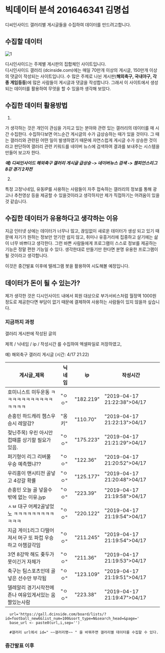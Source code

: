 # 빅데이터 분석 201646341 김명섭
디씨인사이드 갤러리별 게시글들을 수집하여 데이터를 만드려고합니다.

## 수집할 데이터
![1](https://user-images.githubusercontent.com/49008643/56280869-189c1d00-6146-11e9-97cf-b4af86e4119f.JPG)

디시인사이드는 주제별 게시판의 집합체인 사이트입니다.  
디시인사이드 갤러리 (dcinside.com)에는 매일 70만개 이상의 게시글, 150만개 이상의 댓글이 작성되는 사이트입니다. 
수 많은 주제로 나뉜 게시판(**해외축구, 국내야구, 각종 게임등등**)에 많은 사람들이 게시글과 댓글을 작성합니다.
그래서 이 사이트에서 생성되는 데이터를 활용하여 무엇을 할 수 있을까 생각해 보았다.

## 수집한 데이터 활용방법

1. 
가 생각하는 것은 개인이 관심을 가지고 있는 분야와 관련 있는 갤러리의 데이터를 매 시간 수집한다. 
수집하다보면 어느순간 게시글의 수가 급상승하는 때가 있을 것이다.
그 때는 갤러리와 관련된 어떤 일이 발생하였기 때문에 자연스럽게 게시글 수가 상승한 것이라고 판단하여 
갤러리 관련 키워드를 네이버 뉴스에 검색하여 결과를 보내주는 시스템을 만들어 보고자 한다. 

***예) 디씨인사이드 해외축구 갤러리 게시글 급상승 -> 네이버뉴스 검색 -> 챔피언스리그 8강 경기 2차전***

2. 
특정 고정닉네임, 유동IP를 사용하는 사람들이 자주 접속하는 갤러리의 정보를 통해 광고나 추천영상 등을 제공할 수 있을것이라고 생각하지만
제가 직접하기는 어려움이 있을 것 같습니다.

## 수집한 데이터가 유용하다고 생각하는 이유
지금 인터넷 상에는 데이터가 너무나 많고, 끊임없이 새로운 데이터가 생성 되고 있기 때문에 자기가 원하는 정보만 얻기란 쉽지 않고, 취미나 유흥거리에 집중하고 살기에는 삶이 너무 바쁘다고 생각한다. 그런 바쁜 사람들에게 프로그램이 스스로 정보를 제공하는 기능은 정말 편한 기능일 수 있다. 생각한대로 만들기만 한다면 분명 유용한 프로그램이 될 것이라고 생각합니다.

이것은 중간발표 이후에 텔레그램 봇을 활용하여 시도해볼 예정입니다. 

## 데이터가 돈이 될 수 있는가?
제가 생각한 것은 디시인사이드 내에서 회원 대상으로 부가서비스처럼 월정액 1000원 정도로 제공한다면 부담이 없기 때문에 결제하여 사용하는 사람들이 있지 않을까 싶습니다. 

### 지금까지 과정

갤러리 게시판에 작성된 글의

제목 / 닉네임 / ip / 작성시간
를 수집하여 엑셀파일로 저장하였고,

예) 해외축구 갤러리 게시글 (시간: 4/17 21:22)

게시글_제목	| 닉네임	| ip	| 작성시간
-----------| -------| ---------| --------
호미니스트 미두운동 ㅋㅋㅋㅋㅋㅋㅋㅋㅋㅋㅋㅋㅋㅋㅋ| 	"ㅇㅇ" | 	"182.219" | 	"2019-04-17 21:22:38">04/17
손흥민 하드캐리 챔스우승시 레알감?	| "옹키" | 	"110.70"|  	"2019-04-17 21:22:13">04/17
젖닌주목) 우린 아시안컵때를 상기할 필요가 있음.	| "ㅇㅇ" 	| "175.223" | 	"2019-04-17 21:21:29">04/17
퍼기형이 리그 리버풀 우승 예측했냐??	| "ㅇㅇ"|  	"122.36" | 	"2019-04-17 21:20:52">04/17
우리흥이 맨시티전 골넣고 4강갈 확률	| "ㅇㅇ" | 	"125.177" | 	"2019-04-17 21:20:48">04/17
손흥민 오늘 골 넣을수밖에 없는 이유.jyp | 	"ㅇㅇ" | 	"223.39" | 	"2019-04-17 21:19:58">04/17
ㅅㅂ 대구 어케2골넣었노 ㅋㅋㅋㅋㅋㅋㅋㅋㅋㅋㅋㅋ	| "ㅇㅇ" | 	"220.122" | 	"2019-04-17 21:19:54">04/17
지금 게이1리그 다떨어져서 머구 또 파컵 우승하고 아챔갈각임 | "ㅇㅇ" | 	"211.245" | 	"2019-04-17 21:19:54">04/17
3연 8강딱 해도 좆두가 못이긴거 자체가 | 	"ㅇㅇ" | 	"211.36"|  	"2019-04-17 21:19:53">04/17
축구는 팀스포츠인데 골 넣은 선수만 부각됨 | 	"ㅇㅇ" | 	"123.109" | 	"2019-04-17 21:19:51">04/17
델레알리 경기시작전에 존나 여유있게서있는 움짤있는사람	| "ㅇㅇ" 	| "223.38" | 	"2019-04-17 21:19:47">04/17

```
  url='https://gall.dcinside.com/board/lists/?id=football_new6&list_num=100&sort_type=N&search_head=&page='   
  base_url <- paste0(url,i,sep='') 
  
  #갤러리 url에서 id=" ~~갤러리명~~ " 을 바꿔주면 갤러리별 데이터를 수집할 수 있다.
```

### 중간발표 이후
